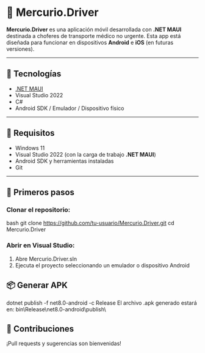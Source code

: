 ﻿# 🚗 Mercurio.Driver

**Mercurio.Driver** es una aplicación móvil desarrollada con **.NET MAUI** destinada a choferes de transporte médico no urgente. Esta app está diseñada para funcionar en dispositivos **Android** e **iOS** (en futuras versiones).

---

## 📱 Tecnologías

- [.NET MAUI](https://learn.microsoft.com/es-es/dotnet/maui/what-is-maui)
- Visual Studio 2022
- C#
- Android SDK / Emulador / Dispositivo físico

---

## 🔧 Requisitos

- Windows 11
- Visual Studio 2022 (con la carga de trabajo **.NET MAUI**)
- Android SDK y herramientas instaladas
- Git

---

## 🚀 Primeros pasos

### Clonar el repositorio:

bash
git clone https://github.com/tu-usuario/Mercurio.Driver.git
cd Mercurio.Driver

### Abrir en Visual Studio:
1. Abre Mercurio.Driver.sln
2. Ejecuta el proyecto seleccionando un emulador o dispositivo Android

## 📦 Generar APK
dotnet publish -f net8.0-android -c Release
El archivo .apk generado estará en:
bin\Release\net8.0-android\publish\

## 🤝 Contribuciones
¡Pull requests y sugerencias son bienvenidas!

